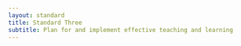 ```yaml
---
layout: standard
title: Standard Three
subtitle: Plan for and implement effective teaching and learning
---
```

